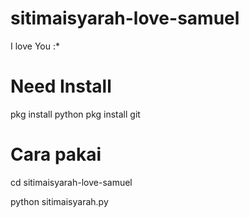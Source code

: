 # sitimaisyarah-love-samuel
I love You :*

# Need Install
pkg install python
pkg install git

# Cara pakai

cd sitimaisyarah-love-samuel

python sitimaisyarah.py
